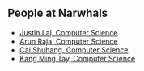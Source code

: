 People at Narwhals
---

- [Justin Lai, Computer Science](./justin_lai.md)
- [Arun Raja, Computer Science](./arun_raja.md)
- [Cai Shuhang, Computer Science](./cai_shuhang.md)
- [Kang Ming Tay, Computer Science](./kang_ming_tay.md)
